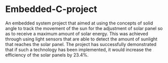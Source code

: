 # Embedded-C-project
An embedded system project that aimed at using the concepts of solid angle to track the movement of the sun for the adjustment of solar panel so as to receive a maximum amount of solar energy. This was achieved through using light sensors that are able to detect the amount of sunlight that reaches the solar panel. The project has successfully demonstrated that if such a technology has been implemented, it would increase the efficiency of the solar panels by 23.4%.
